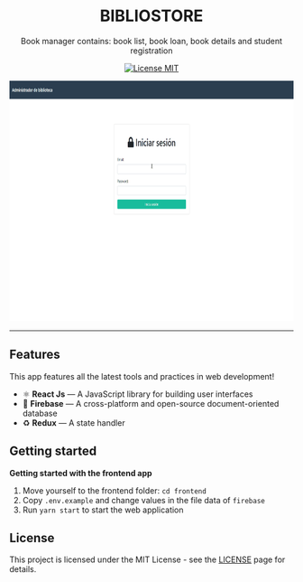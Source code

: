 <h1 align="center">
<br>
BIBLIOSTORE
</h1>

<p align="center">Book manager contains: book list, book loan, book details and student registration</p>

<p align="center">
  <a href="https://opensource.org/licenses/MIT">
    <img src="https://img.shields.io/badge/License-MIT-blue.svg" alt="License MIT">
  </a>
</p>

[//]: # "Add your gifs/images here:"

<div>
  <img src="./.github/bibliostore.gif" alt="demo" height="425">
</div>

<hr />

## Features

[//]: # "Add the features of your project here:"

This app features all the latest tools and practices in web development!

- ⚛️ **React Js** — A JavaScript library for building user interfaces
- 📄 **Firebase** — A cross-platform and open-source document-oriented database
- ♻️ **Redux** — A state handler

## Getting started

**Getting started with the frontend app**

1. Move yourself to the frontend folder: `cd frontend`
2. Copy `.env.example` and change values in the file data of `firebase`
3. Run `yarn start` to start the web application

## License

This project is licensed under the MIT License - see the [LICENSE](https://opensource.org/licenses/MIT) page for details.
